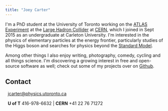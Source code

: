 ```yaml
---
title: "Joey Carter"
---
```


I'm a PhD student at the University of Toronto working on the [ATLAS Experiment](https://atlas.cern) at the [Large Hadron Collider](https://home.cern/topics/large-hadron-collider) at [CERN](http://home.cern/), which I joined in Sept 2015 as an undergraduate at Carleton University. I'm interested in the physics of elementary particles at the energy frontier, particularly studies of the Higgs boson and searches for physics beyond the [Standard Model](https://home.cern/about/physics/standard-model).

Among other things I also enjoy writing, photography, comedy, cycling and all things science. I'm discovering a growing interest in free and open-source software as well; check out some of my projects over on [Github](https://github.com/joeycarter).

## Contact

<i class="fa fa-envelope-o" aria-hidden="true"></i> &nbsp; [jcarter@physics.utoronto.ca](mailto:jcarter@physics.utoronto.ca)

<i class="fa fa-phone" aria-hidden="true"></i> &nbsp; **U of T** 416-978-6632 | **CERN** +41 22 76 71272
